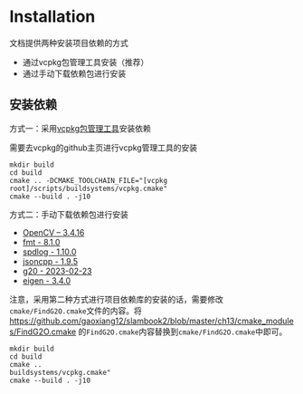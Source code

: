# Installation

文档提供两种安装项目依赖的方式
- 通过vcpkg包管理工具安装（推荐）
- 通过手动下载依赖包进行安装

## 安装依赖
方式一：采用[vcpkg包管理工具](https://github.com/microsoft/vcpkg)安装依赖

需要去vcpkg的github主页进行vcpkg管理工具的安装
```shell
mkdir build
cd build
cmake .. -DCMAKE_TOOLCHAIN_FILE="[vcpkg root]/scripts/buildsystems/vcpkg.cmake"
cmake --build . -j10
```

方式二：手动下载依赖包进行安装
- [OpenCV – 3.4.16](https://opencv.org/releases/)
- [fmt - 8.1.0](https://github.com/fmtlib/fmt/releases/tag/8.1.0)
- [spdlog - 1.10.0](https://github.com/gabime/spdlog/releases/tag/v1.10.0)
- [jsoncpp - 1.9.5](https://github.com/open-source-parsers/jsoncpp/releases/tag/1.9.5)
- [g20 - 2023-02-23](https://github.com/RainerKuemmerle/g2o/releases/tag/20230223_git)
- [eigen - 3.4.0](https://gitlab.com/libeigen/eigen/-/releases)

注意，采用第二种方式进行项目依赖库的安装的话，需要修改`cmake/FindG2O.cmake`文件的内容。将 https://github.com/gaoxiang12/slambook2/blob/master/ch13/cmake_modules/FindG2O.cmake 的`FindG2O.cmake`内容替换到`cmake/FindG2O.cmake`中即可。

```shell
mkdir build
cd build
cmake ..
buildsystems/vcpkg.cmake"
cmake --build . -j10
```